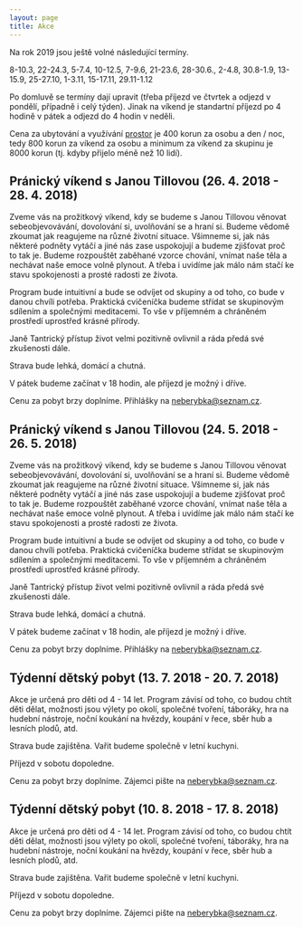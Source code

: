 ```yaml
---
layout: page
title: Akce
---
```


Na rok 2019 jsou ještě volné následující termíny.

8-10.3, 22-24.3, 5-7.4, 10-12.5, 7-9.6, 21-23.6, 28-30.6., 2-4.8, 30.8-1.9, 13-15.9, 25-27.10, 1-3.11, 15-17.11, 29.11-1.12

Po domluvě se termíny dají upravit (třeba příjezd ve čtvrtek a odjezd v pondělí, případně i celý týden). Jinak na víkend je standartní příjezd po 4 hodině v pátek a odjezd do 4 hodin v neděli.

Cena za ubytování a využívání <a href="/prostor">prostor</a> je 400 korun za osobu a den / noc, tedy 800 korun za víkend za osobu a minimum za víkend za skupinu je 8000 korun (tj. kdyby přijelo méně než 10 lidí). 


## Pránický víkend s Janou Tillovou (26. 4. 2018 - 28. 4. 2018)

Zveme vás na prožitkový víkend, kdy se budeme s Janou Tillovou věnovat sebeobjevovávání, dovolování si, uvolňování se a hraní si. Budeme vědomě zkoumat jak reagujeme na různé životní situace. Všimneme si, jak nás některé podněty vytáčí a jiné nás zase uspokojují a budeme zjišťovat proč to tak je. Budeme rozpouštět zaběhané vzorce chování, vnímat naše těla a nechávat naše emoce volně plynout. A třeba i uvidíme jak málo nám stačí ke stavu spokojenosti a prosté radosti ze života.

Program bude intuitivní a bude se odvíjet od skupiny a od toho, co bude v danou chvíli potřeba. Praktická cvičeníčka budeme střídat se skupinovým sdílením a společnými meditacemi. To vše v příjemném a chráněném prostředí uprostřed krásné přírody.

Janě Tantrický přístup život velmi pozitivně ovlivnil a ráda předá své zkušenosti dále.

Strava bude lehká, domácí a chutná.

V pátek budeme začínat v 18 hodin, ale příjezd je možný i dříve.

Cenu za pobyt brzy doplníme. Přihlášky na neberybka@seznam.cz.

## Pránický víkend s Janou Tillovou (24. 5. 2018 - 26. 5. 2018)

Zveme vás na prožitkový víkend, kdy se budeme s Janou Tillovou věnovat sebeobjevovávání, dovolování si, uvolňování se a hraní si. Budeme vědomě zkoumat jak reagujeme na různé životní situace. Všimneme si, jak nás některé podněty vytáčí a jiné nás zase uspokojují a budeme zjišťovat proč to tak je. Budeme rozpouštět zaběhané vzorce chování, vnímat naše těla a nechávat naše emoce volně plynout. A třeba i uvidíme jak málo nám stačí ke stavu spokojenosti a prosté radosti ze života.

Program bude intuitivní a bude se odvíjet od skupiny a od toho, co bude v danou chvíli potřeba. Praktická cvičeníčka budeme střídat se skupinovým sdílením a společnými meditacemi. To vše v příjemném a chráněném prostředí uprostřed krásné přírody.

Janě Tantrický přístup život velmi pozitivně ovlivnil a ráda předá své zkušenosti dále.

Strava bude lehká, domácí a chutná.

V pátek budeme začínat v 18 hodin, ale příjezd je možný i dříve.

Cenu za pobyt brzy doplníme. Přihlášky na neberybka@seznam.cz.

## Týdenní dětský pobyt (13. 7. 2018 - 20. 7. 2018)

Akce je určená pro děti od 4 - 14 let. Program závisí od toho, co budou chtít děti dělat, možnosti jsou výlety po okolí, společné tvoření, táboráky, hra na hudební nástroje, noční koukání na hvězdy, koupání v řece, sběr hub a lesních plodů, atd.

Strava bude zajištěna. Vařit budeme společně v letní kuchyni.

Příjezd v sobotu dopoledne.

Cenu za pobyt brzy doplníme. Zájemci pište na neberybka@seznam.cz.

## Týdenní dětský pobyt (10. 8. 2018 - 17. 8. 2018)

Akce je určená pro děti od 4 - 14 let. Program závisí od toho, co budou chtít děti dělat, možnosti jsou výlety po okolí, společné tvoření, táboráky, hra na hudební nástroje, noční koukání na hvězdy, koupání v řece, sběr hub a lesních plodů, atd.

Strava bude zajištěna. Vařit budeme společně v letní kuchyni.

Příjezd v sobotu dopoledne.

Cenu za pobyt brzy doplníme. Zájemci pište na neberybka@seznam.cz.

<!--
## Otevírání prostoru (20.3.2018 - 25.3.2018)

Prostor se oficiálně otevírá na jarní rovnodennost - tedy v úterý 20. 3. 2018. Návštěvy vítáme až do neděle 25. 3. 2018. Je možné volně přijíždět i odjíždět v průběhu této doby.

Místo i čas jsou dané, program ne. Uvidíme, jak nám to společně bude plynout. Můžeme si povídat, zpívat a chodit ven, smát se, ale i plakat anebo jen sedět v tichu. Vnímáme to spíše jako setkání s přáteli nežli organizovanou zážitkovou akci. Jde o to společně pobýt na pěkném místě bez velkých očekávání.

Strava ideálně odlehčená z vlastních zásob. Je možnost společného vaření. Základní suroviny zde máme.

K ubytování jsou k dispozici 3-4 menší pokojíčky po 2 lůžkách, dále pak společný podkrovní pokoj pro 6 lidí, galerie nad meditárnou pro 4 osoby a případně i samotná meditárna - pro mnoho lidí =)

Hrajete-li na hudební nástroj, tak jej prosím vezměte s sebou=)

Finanční příspěvek dobrovolný.

Přihlašujte se prosím <a href="/kontakt">e-mailem</a>. Do emailu uveďte jména osob, dobu pobytu odkdy dokdy, případně další relevantní informace.

Vlastní doprava přímo na <a href="/kontakt">místo</a>. V případě většího zájmu je možnost vyzvednutí autem v Rychnově nad Kněžnou anebo v Rokytnici v Orlických horách.

Poslední týden před otevřením prostoru bude věnován hlavně úklidu po úpravách chalupy. Pokud byste měli čas a chuť, tak uvítáme pomoc. Napište nám e-mail.

## Společné zpívání s Mantrovníky a Velikonoční víkend (29.3.2018 - 2.4.2018)

Páteční odpoledne zahájíme společným zpíváním s <a href="http://www.gajatri.net">Mantrovníky</a> v 15:00.

Dveře budou otevřené od čtvrtka až do Velikonočního pondělí. Opět je možné přijíždět a odjíždět kdykoliv.

Co se programu, stravy, ubytování, finančního příspěvku a dopravy týče, tak platí to samé jako pro akci otevírání prostoru výše.

Přihlášky <a href="/kontakt">emailem</a>.

## Jógový víkend s Láďou Lebedou (13. 4. 2018 - 15. 4. 2018)

Zveme vás na víkendovou akci, kterou u nás pořádá <a href="http://jogaladalebeda.cz">Láďa Lebeda</a>. Láďa vás provede víkendem plným cvičení jógových asán, meditace, seznámením s filosofií jógy, společného makrobioticky inspirovaného vaření a procházek po okolí.

Začátek v pátek 13. 4. 2017 v 18:00. Konec v neděli 15. 4. 2017 v 17:00.

Cena za program a stravu je 2500 korun za osobu. Příspěvek na ubytování je dobrovolný.

Přihlášky přímo u Láďy na e-mailu ladalebeda@seznam.cz nebo telefonicky na 723 309 342.

-->


<!--
## Letní jógový víkend s Petrou a Janou (22. 6. 2018 - 24. 6. 2018)

Zveme vás na víkendovou akci, kterou u nás pořádá Petra Pejcharová s Janou Špičákovou ze studia <a href="http://jogahk.cz">Jóga HK</a>:

Jóga jako cesta k tělu i emocím aneb ... se sebou mě baví svět.

Jak to udělat, aby nás se sebou bavil život.
Jak si udržet rovnováhu v každodenním životě nejen pomocí jógy.
Jak ráno vstávat s tím, že se těšíme na nový den.
Jak se přestat brát tak vážně a kouknout se na sebe z nadhledu.

Pojeďte si s námi pro nové zážitky plné radosti a humoru na pohádkové místo na konci světa.

Cena za program je 2000 korun. Příspěvek na prostor je dobrovolný. Přihlášky a další informace na info@joga.hk anebo na tel. 775388131.



## Týdenní dětský pobyt (30. 6. 2018 - 7. 7. 2018)

Celý týden si budeme s dětmi hrát, chodit do přírody a navzájem se od sebe učit. Program není pevně dán. Akce je určená pro děti od 6 - 12 let. Vzhledem ke komornímu charakteru akce budeme přednostně přijímat děti přátel a z blízkého okolí.

Příspěvek je dobrovolný. Zájemci pište na amrita@amrita.cz.

## Jógový víkend s Láďou Lebedou (13. 7. 2018 - 15. 7. 2018)

Zveme vás na víkendovou akci, kterou u nás pořádá <a href="http://jogaladalebeda.cz">Láďa Lebeda</a>. Láďa vás provede víkendem plným cvičení jógových asán, meditace, seznámením s filosofií jógy, společného makrobioticky inspirovaného vaření a procházek po okolí. Podobná akce v květnu se účastníkům velice líbila.

Začátek v pátek 13. 7. 2018 v 18:00. Konec bude v neděli 15. 7. 2018 v 17:00.

Cena za program a stravu je 2500 korun za osobu. Příspěvek na ubytování je dobrovolný.

Přihlášky přímo u Láďy na e-mailu ladalebeda@seznam.cz nebo telefonicky na 723 309 342.


## Harmonizační vikend s jógou s Denisou Krejčířovou (20. 7. 2018 - 22. 7. 2018)

Jóga jako cesta ke zvědomění vlastního těla - Cesta ke svobodné mysli skrze tělo a pohyb.

S láskou všem kdo putují po stezkách do neznáma
Hari Om Tat Sat
KD

Více informací o lektorce a její výuce na jejích <a href="https://www.zivotjakocesta.cz/joga/">webových stránkách</a>.


Lektorné 1500,-
Strava individuální, není zahrnuta v ceně. V prostoru je k dispozici kuchyňka. Příspěvek na ubytování a užívání prostoru je dobrovolný.

Přihlášky a dotazy na masazekrejcirova@gmail.com


## Pránický víkend s Janou Tillovou (27. 7. 2018 - 29. 7. 2018)

Zveme vás na prožitkový víkend, kdy se budeme s Janou Tillovou věnovat sebeobjevovávání, dovolování si, uvolňování se a hraní si. Budeme vědomě zkoumat jak reagujeme na různé životní situace. Všimneme si, jak nás některé podněty vytáčí a jiné nás zase uspokojují a budeme zjišťovat proč to tak je. Budeme rozpouštět zaběhané vzorce chování, vnímat naše těla a nechávat naše emoce volně plynout. A třeba i uvidíme jak málo nám stačí ke stavu spokojenosti a prosté radosti ze života.

Program bude intuitivní a bude se odvíjet od skupiny a od toho, co bude v danou chvíli potřeba. Praktická cvičeníčka budeme střídat se skupinovým sdílením a společnými meditacemi. To vše v příjemném a chráněném prostředí uprostřed krásné přírody.

Janě Tantrický přístup život velmi pozitivně ovlivnil a ráda předá své zkušenosti dále.

Strava ideálně odlehčená z vlastních zásob. Možnost společného vaření. Základní suroviny zde máme.

V pátek budeme začínat v 18 hodin, ale příjezd je možný kdykoliv během dne.

Cena za program i využívání prostoru je dobrovolná. Přihlášky na amrita@amrita.cz.

## Týdenní dětský pobyt (4. 8. 2018 - 11. 8. 2018)

Celý týden si budeme s dětmi hrát, chodit do přírody a navzájem se od sebe učit. Program není pevně dán. Akce je určená pro děti od 6 - 12 let. Vzhledem ke komornímu charakteru akce budeme přednostně přijímat děti přátel a z blízkého okolí.

Příspěvek je dobrovolný. Zájemci pište na amrita@amrita.cz.


## Jógový relaxační víkend s Marcelou Cackovou - Jóga a ájurvéda v Neberybce (17. 8. 2018 - 19. 8. 2018)

Zveme vás na víkendovou akci, kterou u nás pořádá Marcelka Cacková z Lanškrounského studia <a href="http://om-shakti.cz">Om shakti</a>:

Příjezd v pátek v 17 hodin, odjezd v neděli také v 17 hodin.

Krásné okolí, jistě se půjdeme podívat na nedaleký soutok řeky Říčky a Zdobnice.

Strava zajištěna od soboty, proto si přivezte něco
do společného pátečního bufetu. Doporučujeme s sebou pohodlné oblečení, jógamatku a deku na cvičení a relaxaci. Co není doporučeno - špatná nálada, alkohol a cigarety.

Cena 1500 korun za program a stravu. Příspěvek na prostor je dobrovolný. Přihláška a platba předem přímo u Marcelky na tel. 777553698 anebo na macinacackova@seznam.cz.



## Pránický víkend s Janou Tillovou (24. 8. 2018 - 26. 8. 2018)

Zveme vás na prožitkový víkend, kdy se budeme s Janou Tillovou věnovat sebeobjevovávání, dovolování si, uvolňování se a hraní si. Budeme vědomě zkoumat jak reagujeme na různé životní situace. Všimneme si, jak nás některé podněty vytáčí a jiné nás zase uspokojují a budeme zjišťovat proč to tak je. Budeme rozpouštět zaběhané vzorce chování, vnímat naše těla a nechávat naše emoce volně plynout. A třeba i uvidíme jak málo nám stačí ke stavu spokojenosti a prosté radosti ze života.

Program bude intuitivní a bude se odvíjet od skupiny a od toho, co bude v danou chvíli potřeba. Praktická cvičeníčka budeme střídat se skupinovým sdílením a společnými meditacemi. To vše v příjemném a chráněném prostředí uprostřed krásné přírody.

Janě Tantrický přístup život velmi pozitivně ovlivnil a ráda předá své zkušenosti dále.

Strava ideálně odlehčená z vlastních zásob. Možnost společného vaření. Základní suroviny zde máme.

V pátek budeme začínat v 18 hodin, ale příjezd je možný kdykoliv během dne.

Cena za program i využívání prostoru je dobrovolná. Přihlášky na amrita@amrita.cz.

## Příprava dřeva a podzimní úklid lesa s Tamjdem (7. 9. 2018 - 9. 9. 2018)

Přijede k nám skupinka dobrovolníků z <a href="http://www.tamjdem.cz">Tamjdem</a> na pracovní víkend, kdy se bude hlavně připravovat dřevo, uklízet les, případně dělat podzimní úklid kolem domu.

Ubytování a strava je zajištěna. Po večerech bude možnost společného programu, hraní na nástroje, sdílení.

Pokud máte zájem se připojit a přijet pomoci, tak nám napište email. Vzhledem k povaze práce uvítáme hlavně silné muže =)


## Jóga cestou bytí s Petrem Berkou (21. 9. 2018 - 23. 9. 2018)

Zveme vás na víkendovou akci, kterou u nás pořádá Petr Berka.

Příjezd v pátek 21. 9. 2018 mezi 15 a 17 hodinou. Odjezd v neděli 23. 9. 2018 do 17 hodiny.

Strava zajištěna. Příspěvek na ubytování je dobrovolný.

Přihlášky a dotazy přímo u Petra na e-mailu petr.berka.81@gmail.com.



## Svatováclavské zpívání s Mantrovníky (28.9.2018)

V pátek od 14 hodin u nás opět budou hrát a zpívat <a href="http://www.gajatri.net">Mantrovníci</a>.

Je možné přijet v pátek už dříve a zůstat přes víkend.



## Výroba šamanského bubnu s Radkem Zítkou (2. 11. 2018 - 4. 11. 2018)

<a href="https://www.etnickenastroje.cz">Radek Zítka</a> se práci s bubny i dalšími etnickými nástroji věnuje již přes 20 let. O tomto víkendu vás provede výrobou vašeho vlastního šamanského bubnu. Veškerý materiál na výrobu bubnu bude zabezpečen, vyrábět si ho budete sami pod Radkovým dohledem. Součástí víkendu budou i rituály spojené s výrobou bubnu. Budou na výběr velikosti rámů od 37 do 50 cm.

Cena za výrobu bubnu je 2500. Cena za ubytování a užívání prostor je dobrovolná. Máte-li zájem, tak jednoduché stravování bude zajištěno (cena podle nákladů).

Počet účastníků je omezen. Přihlášky pouze emailem na amrita@amrita.cz. Záloha 1200 Kč za osobu. Do mailu uveďte i máte-li zájem o stravování.

-->
<!--

## Harmonizační vikend s jógou s Denisou Krejčířovou (9. 11. 2018 - 11. 11. 2018)

Jóga jako cesta ke zvědomění vlastního těla - Cesta ke svobodné mysli skrze tělo a pohyb.

S láskou všem kdo putují po stezkách do neznáma
Hari Om Tat Sat
KD

Více informací o lektorce a její výuce na jejích <a href="https://www.zivotjakocesta.cz/joga/">webových stránkách</a>.



Počet účastníků je omezen. Přihlášky pouze emailem na amrita@amrita.cz. Záloha 1200 Kč za osobu.

-->

